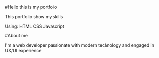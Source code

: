 #Hello this is my portfolio

This portfolio show my skills

Using: 
HTML
CSS 
Javascript

#About me

I'm a web developer passionate with modern technology and engaged in UX/UI experience
 